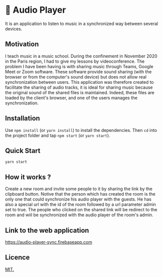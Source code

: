 # 🎵 Audio Player

It is an application to listen to music in a synchronized way between several devices.

## Motivation

I teach music in a music school. During the confinement in November 2020 in the Paris region, I had to give my lessons by videoconference. The problem I have been having is with sharing music through Teams, Google Meet or Zoom software. These software provide sound sharing (with the browser or from the computer's sound device) but does not allow real synchronization between users. This application was therefore created to facilitate the sharing of audio tracks, it is ideal for sharing music because the original sound of the shared files is maintained. Indeed, these files are loaded by the client's browser, and one of the users manages the synchronization.

## Installation

Use `npm install` (or `yarn install`) to install the dependencies. Then `cd` into the project folder and tap `npm start` (or `yarn start`).

## Quick Start

```console
yarn start
```

## How it works ?

Create a new room and invite some people to it by sharing the link by the clipboard button. Notive that the person which has created the room is the only one that could synchronize his audio player with the guests. He has also a special url with the id of the room followed by a url parameter admin set to true. The people who clicked on the shared link will be redirect to the room and wiil be synchronized with the audio player of the room's admin.

## Link to the web application

https://audio-player-sync.firebaseapp.com

## Licence

[MIT.](https://github.com/mxjoly/audio-player-firebase/blob/master/LICENSE)
